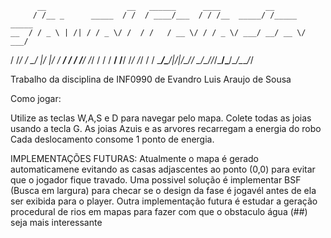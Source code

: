           __                  __   ______      ____          __
         / /__ _      _____  / /  / ____/___  / / /__  _____/ /_____  _____
    __  / / _ \ | /| / / _ \/ /  / /   / __ \/ / / _ \/ ___/ __/ __ \/ ___/
   / /_/ /  __/ |/ |/ /  __/ /  / /___/ /_/ / / /  __/ /__/ /_/ /_/ / /
  \____/\___/|__/|__/\___/_/   \____/\____/_/_/\___/\___/\__/\____/_/

Trabalho da disciplina de INF0990 de Evandro Luis Araujo de Sousa

Como jogar: 

Utilize as teclas W,A,S e D para navegar pelo mapa. 
Colete todas as joias usando a tecla G.
As joias Azuis e as arvores recarregam a energia do robo
Cada deslocamento consome 1 ponto de energia.

IMPLEMENTAÇÕES FUTURAS:
Atualmente o mapa é gerado automaticamene evitando as casas adjascentes ao ponto (0,0) para evitar que o jogador fique travado.
Uma possivel solução é implementar BSF (Busca em largura) para checar se o design da fase é jogavél antes de ela ser exibida para o player.
Outra implementação futura é estudar a geração procedural de rios em mapas para fazer com que o obstaculo água (##) seja mais interessante
